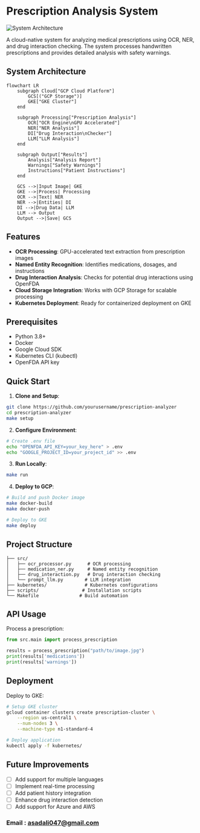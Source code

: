 # Prescription Analysis System

![System Architecture](architecture.png)

A cloud-native system for analyzing medical prescriptions using OCR, NER, and drug interaction checking. The system processes handwritten prescriptions and provides detailed analysis with safety warnings.

## System Architecture

```mermaid
flowchart LR
    subgraph Cloud["GCP Cloud Platform"]
        GCS[("GCP Storage")]
        GKE["GKE Cluster"]
    end
    
    subgraph Processing["Prescription Analysis"]
        OCR["OCR Engine\nGPU Accelerated"]
        NER["NER Analysis"]
        DI["Drug Interaction\nChecker"]
        LLM["LLM Analysis"]
    end
    
    subgraph Output["Results"]
        Analysis["Analysis Report"]
        Warnings["Safety Warnings"]
        Instructions["Patient Instructions"]
    end
    
    GCS -->|Input Image| GKE
    GKE -->|Process| Processing
    OCR -->|Text| NER
    NER -->|Entities| DI
    DI -->|Drug Data| LLM
    LLM --> Output
    Output -->|Save| GCS
```

## Features

- **OCR Processing**: GPU-accelerated text extraction from prescription images
- **Named Entity Recognition**: Identifies medications, dosages, and instructions
- **Drug Interaction Analysis**: Checks for potential drug interactions using OpenFDA
- **Cloud Storage Integration**: Works with GCP Storage for scalable processing
- **Kubernetes Deployment**: Ready for containerized deployment on GKE

## Prerequisites

- Python 3.8+
- Docker
- Google Cloud SDK
- Kubernetes CLI (kubectl)
- OpenFDA API key

## Quick Start

1. **Clone and Setup**:
```bash
git clone https://github.com/yourusername/prescription-analyzer
cd prescription-analyzer
make setup
```

2. **Configure Environment**:
```bash
# Create .env file
echo "OPENFDA_API_KEY=your_key_here" > .env
echo "GOOGLE_PROJECT_ID=your_project_id" >> .env
```

3. **Run Locally**:
```bash
make run
```

4. **Deploy to GCP**:
```bash
# Build and push Docker image
make docker-build
make docker-push

# Deploy to GKE
make deploy
```

## Project Structure

```
├── src/
│   ├── ocr_processor.py      # OCR processing
│   ├── medication_ner.py     # Named entity recognition
│   ├── drug_interaction.py   # Drug interaction checking
│   └── prompt_llm.py        # LLM integration
├── kubernetes/              # Kubernetes configurations
├── scripts/                # Installation scripts
└── Makefile               # Build automation
```

## API Usage

Process a prescription:
```python
from src.main import process_prescription

results = process_prescription("path/to/image.jpg")
print(results['medications'])
print(results['warnings'])
```

## Deployment

Deploy to GKE:
```bash
# Setup GKE cluster
gcloud container clusters create prescription-cluster \
    --region us-central1 \
    --num-nodes 3 \
    --machine-type n1-standard-4

# Deploy application
kubectl apply -f kubernetes/
```

## Future Improvements

- [ ] Add support for multiple languages
- [ ] Implement real-time processing
- [ ] Add patient history integration
- [ ] Enhance drug interaction detection
- [ ] Add support for Azure and AWS

### Email : asadali047@gmail.com